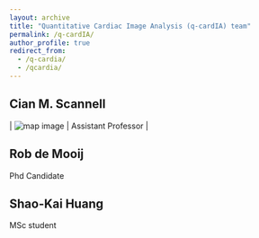```yaml
---
layout: archive
title: "Quantitative Cardiac Image Analysis (q-cardIA) team"
permalink: /q-cardIA/
author_profile: true
redirect_from: 
  - /q-cardia/
  - /qcardia/
---
```


## Cian M. Scannell
| ![map image](https://cianmscannell.github.io/images/combined-map.png) | Assistant Professor |

## Rob de Mooij
Phd Candidate

## Shao-Kai Huang
MSc student